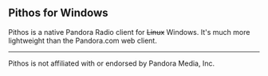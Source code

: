 Pithos for Windows
------

Pithos is a native Pandora Radio client for ~~Linux~~ Windows. It's much more lightweight
than the Pandora.com web client.

------------------
Pithos is not affiliated with or endorsed by Pandora Media, Inc.
